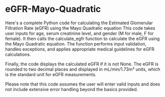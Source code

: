 # eGFR-Mayo-Quadratic
Here's a complete Python code for calculating the Estimated Glomerular Filtration Rate (eGFR) using the Mayo Quadratic equation
This code takes user inputs for age, serum creatinine level, and gender (M for male, F for female). It then calls the calculate_egfr function to calculate the eGFR using the Mayo Quadratic equation. The function performs input validation, handles exceptions, and applies appropriate medical guidelines for eGFR calculations.

Finally, the code displays the calculated eGFR if it is not None. The eGFR is rounded to two decimal places and displayed in mL/min/1.73m² units, which is the standard unit for eGFR measurements.

Please note that this code assumes the user will enter valid inputs and does not include extensive error handling beyond the basics provided.
